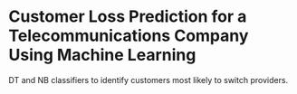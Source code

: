 # Customer Loss Prediction for a Telecommunications Company Using Machine Learning
DT and NB classifiers to identify customers most likely to switch providers.
